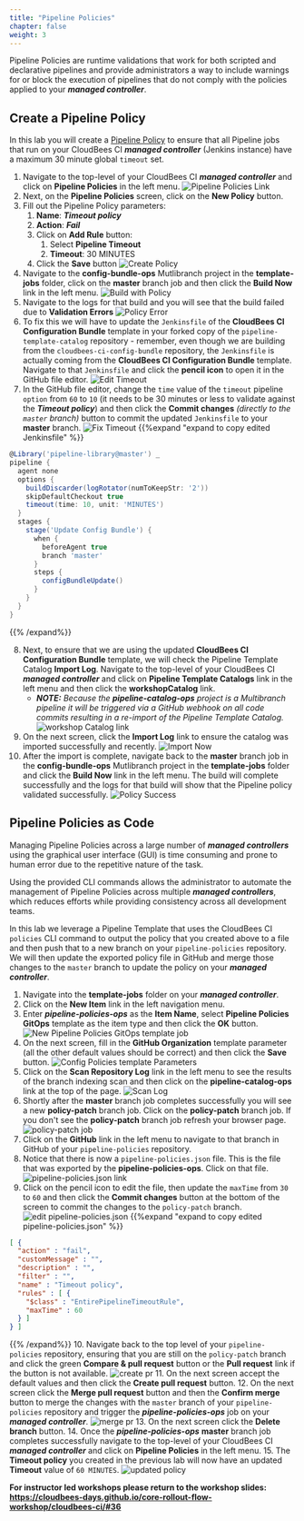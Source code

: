 ```yaml
---
title: "Pipeline Policies"
chapter: false
weight: 3
---
```


Pipeline Policies are runtime validations that work for both scripted and declarative pipelines and provide administrators a way to include warnings for or block the execution of pipelines that do not comply with the policies applied to your ***managed controller***.

## Create a Pipeline Policy

In this lab you will create a [Pipeline Policy](https://docs.cloudbees.com/docs/admin-resources/latest/pipelines-user-guide/pipeline-policies) to ensure that all Pipeline jobs that run on your CloudBees CI ***managed controller*** (Jenkins instance) have a maximum 30 minute global `timeout` set.

1. Navigate to the top-level of your CloudBees CI ***managed controller*** and click on **Pipeline Policies** in the left menu. ![Pipeline Policies Link](policies-click.png?width=50pc) 
2. Next, on the **Pipeline Policies** screen, click on the **New Policy** button.
3. Fill out the Pipeline Policy parameters:
   1. **Name**: ***Timeout policy***
   2. **Action**: ***Fail***
   3. Click on **Add Rule** button: 
      1. Select **Pipeline Timeout**
      2. **Timeout**: 30 MINUTES
   4. Click the **Save** button ![Create Policy](policy-timeout-form.png?width=50pc) 
4. Navigate to the **config-bundle-ops** Mutlibranch project in the **template-jobs** folder, click on the **master** branch job and then click the **Build Now** link in the left menu. ![Build with Policy](build-with-policy.png?width=50pc) 
5. Navigate to the logs for that build and you will see that the build failed due to **Validation Errors** ![Policy Error](pipeline-policy-error.png?width=50pc) 
6. To fix this we will have to update the `Jenkinsfile` of the **CloudBees CI Configuration Bundle** template in your forked copy of the `pipeline-template-catalog` repository - remember, even though we are building from the `cloudbees-ci-config-bundle` repository, the `Jenkinsfile` is actually coming from the **CloudBees CI Configuration Bundle** template. Navigate to that `Jenkinsfile` and click the **pencil icon** to open it in the GitHub file editor. ![Edit Timeout](pipeline-policy-open-jenkinsfile.png?width=50pc) 
7. In the GitHub file editor, change the `time` value of the `timeout` pipeline `option`  from `60` to `10` (it needs to be 30 minutes or less to validate against the ***Timeout policy***) and then click the **Commit changes** *(directly to the `master` branch)* button to commit the updated `Jenkinsfile` to your **master** branch. ![Fix Timeout](pipeline-policy-fix-commit-jenkinsfile.png?width=50pc) 
{{%expand "expand to copy edited Jenkinsfile" %}}
```groovy
@Library('pipeline-library@master') _
pipeline {
  agent none
  options {
    buildDiscarder(logRotator(numToKeepStr: '2'))
    skipDefaultCheckout true
    timeout(time: 10, unit: 'MINUTES')
  }
  stages {
    stage('Update Config Bundle') {
      when {
        beforeAgent true
        branch 'master'
      }
      steps {
        configBundleUpdate()
      }
    }
  }
}
```
{{% /expand%}}

8. Next, to ensure that we are using the updated **CloudBees CI Configuration Bundle** template, we will check the Pipeline Template Catalog **Import Log**. Navigate to the top-level of your CloudBees CI ***managed controller*** and click on **Pipeline Template Catalogs** link in the left menu and then click the **workshopCatalog** link. 
   - ***NOTE:*** *Because the **pipeline-catalog-ops** project is a Multibranch pipeline it will be triggered via a GitHub webhook on all code commits resulting in a re-import of the Pipeline Template Catalog.* ![workshop Catalog link](workshop-catalog-link.png?width=50pc) 
9.  On the next screen, click the **Import Log** link to ensure the catalog was imported successfully and recently. ![Import Now](click-import-log-link.png?width=50pc)
10.    After the import is complete, navigate back to the **master** branch job in the **config-bundle-ops** Mutlibranch project in the **template-jobs** folder and click the **Build Now** link in the left menu. The build will complete successfully and the logs for that build will show that the Pipeline policy validated successfully. ![Policy Success](pipeline-policy-success.png?width=50pc)

## Pipeline Policies as Code

Managing Pipeline Policies across a large number of ***managed controllers*** using the graphical user interface (GUI) is time consuming and prone to human error due to the repetitive nature of the task.

Using the provided CLI commands allows the administrator to automate the management of Pipeline Policies across multiple ***managed controllers***, which reduces efforts while providing consistency across all development teams.

In this lab we leverage a Pipeline Template that uses the CloudBees CI `policies` CLI command to output the policy that you created above to a file and then push that to a new branch on your `pipeline-policies` repository. We will then update the exported policy file in GitHub and merge those changes to the `master` branch to update the policy on your ***managed controller***.

1. Navigate into the **template-jobs** folder on your ***managed controller***.
2. Click on the **New Item** link in the left navigation menu.
3. Enter ***pipeline-policies-ops*** as the **Item Name**, select **Pipeline Policies GitOps** template as the item type and then click the **OK** button. ![New Pipeline Policies GitOps template job](new-policies-template-job.png?width=50pc)
4. On the next screen, fill in the **GitHub Organization** template parameter (all the other default values should be correct) and then click the **Save** button. ![Config Policies template Parameters](policies-template-params.png?width=50pc)
5. Click on the **Scan Repository Log** link in the left menu to see the results of the branch indexing scan and then click on the **pipeline-catalog-ops** link at the top of the page. ![Scan Log](policy-ops-scan-log.png?width=50pc)
6. Shortly after the **master** branch job completes successfully you will see a new **policy-patch** branch job. Click on the **policy-patch** branch job. If you don't see the **policy-patch** branch job refresh your browser page. ![policy-patch job](policy-patch-job.png?width=50pc)
7. Click on the **GitHub** link in the left menu to navigate to that branch in GitHub of your `pipeline-policies` repository.
8. Notice that there is now a `pipeline-policies.json` file. This is the file that was exported by the **pipeline-policies-ops**.  Click on that file. ![pipeline-policies.json link](pipeline-policies-json-link.png?width=50pc)
9. Click on the pencil icon to edit the file, then update the `maxTime` from `30` to `60` and then click the **Commit changes** button at the bottom of the screen to commit the changes to the `policy-patch` branch. ![edit pipeline-policies.json](edit-pipeline-policies-json.png?width=50pc)
{{%expand "expand to copy edited pipeline-policies.json" %}}
```json
[ {
  "action" : "fail",
  "customMessage" : "",
  "description" : "",
  "filter" : "",
  "name" : "Timeout policy",
  "rules" : [ {
    "$class" : "EntirePipelineTimeoutRule",
    "maxTime" : 60
  } ]
} ]
```
{{% /expand%}}
10. Navigate back to the top level of your `pipeline-policies` repository, ensuring that you are still on the `policy-patch` branch and click the green **Compare & pull request** button or the **Pull request** link if the button is not available. ![create pr](create-policy-pr.png?width=50pc)
11. On the next screen accept the default values and then click the **Create pull request** button.
12. On the next screen click the **Merge pull request** button and then the **Confirm merge** button to merge the changes with the `master` branch of your `pipeline-policies` repository and trigger the ***pipeline-policies-ops*** job on your ***managed controller***. ![merge pr](merge-policy-pr.png?width=50pc)
13. On the next screen click the **Delete branch** button.
14. Once the ***pipeline-policies-ops*** **master** branch job completes successfully navigate to the top-level of your CloudBees CI ***managed controller*** and click on **Pipeline Policies** in the left menu.
15. The **Timeout policy** you created in the previous lab will now have an updated **Timeout** value of `60 MINUTES`. ![updated policy](updated-policy.png?width=50pc)

**For instructor led workshops please return to the workshop slides: https://cloudbees-days.github.io/core-rollout-flow-workshop/cloudbees-ci/#36**
